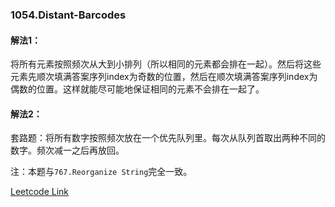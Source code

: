 ### 1054.Distant-Barcodes

#### 解法1：
将所有元素按照频次从大到小排列（所以相同的元素都会排在一起）。然后将这些元素先顺次填满答案序列index为奇数的位置，然后在顺次填满答案序列index为偶数的位置。这样就能尽可能地保证相同的元素不会排在一起了。

#### 解法2：
套路题：将所有数字按照频次放在一个优先队列里。每次从队列首取出两种不同的数字。频次减一之后再放回。

注：本题与```767.Reorganize String```完全一致。

[Leetcode Link](https://leetcode.com/problems/distant-barcodes)
